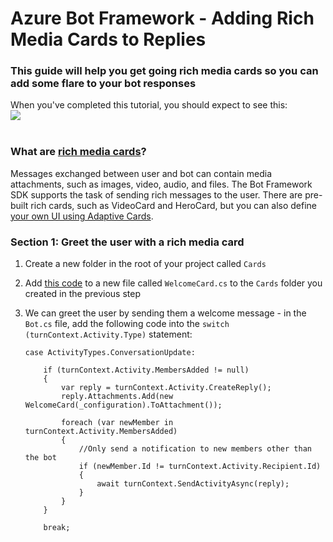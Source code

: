 # Azure Bot Framework - Adding Rich Media Cards to Replies

### This guide will help you get going rich media cards so you can add some flare to your bot responses

When you've completed this tutorial, you should expect to see this:
<br/><img src="../screens/" /><br/><br/>

### What are [rich media cards](https://docs.microsoft.com/en-us/azure/bot-service/bot-builder-howto-add-media-attachments?view=azure-bot-service-4.0&tabs=csharp)?

Messages exchanged between user and bot can contain media attachments, such as images, video, audio, and files. The Bot Framework SDK supports the task of sending rich messages to the user. There are pre-built rich cards, such as VideoCard and HeroCard, but you can also define [your own UI using Adaptive Cards](https://adaptivecards.io/visualizer/).


### Section 1: Greet the user with a rich media card

1. Create a new folder in the root of your project called `Cards`

1. Add [this code](https://raw.githubusercontent.com/rob-derosa/EurekaBot/master/src/end_here/EurekaBot/Cards/WelcomeCard.cs) to a new file called `WelcomeCard.cs` to the `Cards` folder you created in the previous step

1. We can greet the user by sending them a welcome message - in the `Bot.cs` file, add the following code into the `switch (turnContext.Activity.Type)` statement:
	```
	case ActivityTypes.ConversationUpdate:

		if (turnContext.Activity.MembersAdded != null)
		{
			var reply = turnContext.Activity.CreateReply();
			reply.Attachments.Add(new WelcomeCard(_configuration).ToAttachment());

			foreach (var newMember in turnContext.Activity.MembersAdded)
			{
				//Only send a notification to new members other than the bot
				if (newMember.Id != turnContext.Activity.Recipient.Id)
				{
					await turnContext.SendActivityAsync(reply);
				}
			}
		}

		break;
	```
